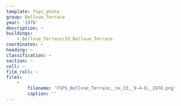 ```yaml
---
template: fsps_photo
group: Bellvue_Terrace
year: '1978'
description: ~
buildings:
    - Bellvue_Terrace/33_Bellvue_Terrace
coordinates: ~
heading: ~
classification: ~
section: ~
cell: ~
film_roll: ~
files:
    -
        filename: 'FSPS_Bellvue_Terrace,_no_33,_9-4-D,_1978.png'
        caption: ''
---
```

